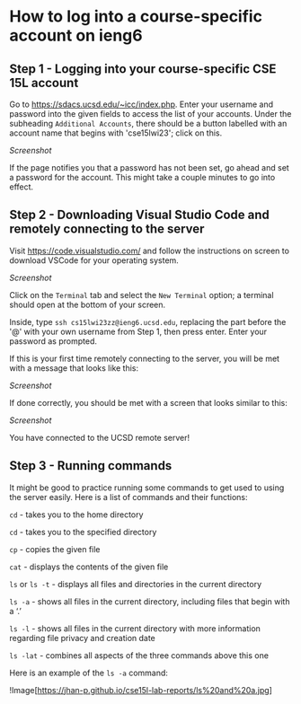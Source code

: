 # How to log into a course-specific account on ieng6

## Step 1 - Logging into your course-specific CSE 15L account

Go to https://sdacs.ucsd.edu/~icc/index.php.
Enter your username and password into the given fields to access the list of your accounts. Under the subheading `Additional Accounts`, there should be a button labelled with an account name that begins with 'cse15lwi23'; click on this. 

*Screenshot*

If the page notifies you that a password has not been set, go ahead and set a password for the account. This might take a couple minutes to go into effect.

## Step 2 - Downloading Visual Studio Code and remotely connecting to the server

Visit https://code.visualstudio.com/ and follow the instructions on screen to download VSCode for your operating system. 

*Screenshot*

Click on the `Terminal` tab and select the `New Terminal` option; a terminal should open at the bottom of your screen. 

Inside, type `ssh cs15lwi23zz@ieng6.ucsd.edu`, replacing the part before the '@' with your own username from Step 1, then press enter. Enter your password as prompted.

If this is your first time remotely connecting to the server, you will be met with a message that looks like this:

*Screenshot*

If done correctly, you should be met with a screen that looks similar to this:

*Screenshot*

You have connected to the UCSD remote server!

## Step 3 - Running commands

It might be good to practice running some commands to get used to using the server easily. Here is a list of commands and their functions:

`cd` - takes you to the home directory

`cd` <directory> - takes you to the specified directory

`cp` <file directory> - copies the given file

`cat` <file directory> - displays the contents of the given file
  
`ls` or `ls -t` - displays all files and directories in the current directory

`ls -a` - shows all files in the current directory, including files that begin with a ‘.’
 
`ls -l` - shows all files in the current directory with more information regarding file privacy and creation date

`ls -lat` - combines all aspects of the three commands above this one
  
Here is an example of the `ls -a` command:
 
!Image[https://jhan-p.github.io/cse15l-lab-reports/ls%20and%20a.jpg]
